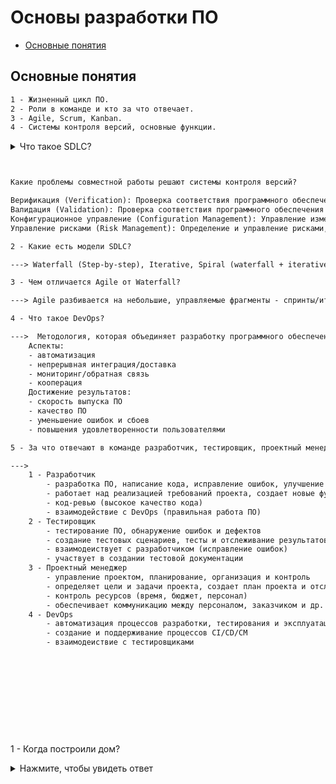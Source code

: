 # Основы разработки ПО

* [Основные понятия](#основные-понятия)

## <a id="основные-понятия">Основные понятия</a>

```txt
1 - Жизненный цикл ПО.
2 - Роли в команде и кто за что отвечает.
3 - Agile, Scrum, Kanban.
4 - Системы контроля версий, основные функции.
```

<details>
  <summary>Что такое SDLC?</summary>
  Software Development Life Cycle (жизненный цикл процесса разработки ПО "framework")
    Этапы:
    1) Планирование - Что мы хотим сделать?
        - Цели, задачи, роли, обязанности, бюджет, сроки.
    2) Анализ входных требований - Какие проблемы требуют решения?
        - Функциональные, нефункциональные, оценка рисков.
    3) Проектирование - Как мы добьемся наших целей?
        - Архитектура и дизайн ПО. Технологии и инструменты, технические требования, прототип.
    4) Реализация - Процесс создания продукта.
        - Пишем код, создание функционального ПО.
    5) Тестирование - Регулирование качества продукта.
        - Проверка функциональности, производительности, безопасности ПО.
    6) Развертывание - Регулирование финального продукта.
        - Развертывание в производственной среде. Настройка и конфигурация ПО.
    7) Поддержка и обновления
        - Исправление ошибок, добавление новых функций, обновление существующих.
</details>

```txt


Какие проблемы совместной работы решают системы контроля версий?

Верификация (Verification): Проверка соответствия программного обеспечения требованиям и спецификациям.
Валидация (Validation): Проверка соответствия программного обеспечения ожиданиям и потребностям пользователей.
Конфигурационное управление (Configuration Management): Управление изменениями в программном обеспечении и его компонентах.
Управление рисками (Risk Management): Определение и управление рисками, связанными с разработкой программного обеспечения.
```

```txt
2 - Какие есть модели SDLC?

---> Waterfall (Step-by-step), Iterative, Spiral (waterfall + iterative), Agile-model, V-model, Scrum, Kanban.
```

```txt
3 - Чем отличается Agile от Waterfall?

---> Agile разбивается на небольшие, управляемые фрагменты - спринты/итерации. Гибкость и корректируемость, в том числе ошибки. Постоянное взаимодействие - обратная связь. Agile проект более неопределенен, нет постоянных четких требований. Waterfall прямолинеен и следует четкой стратегии.
```

```txt
4 - Что такое DevOps?

--->  Методология, которая объединяет разработку программного обеспечения (Development) и эксплуатацию (Operations) в единый процесс. Основная цель DevOps - улучшить сотрудничество и автоматизацию между этими двумя группами, чтобы ускорить выпуск программного обеспечения и повысить его качество.
    Аспекты:
    - автоматизация
    - непрерывная интеграция/доставка
    - мониторинг/обратная связь
    - кооперация
    Достижение результатов:
    - скорость выпуска ПО
    - качество ПО
    - уменьшение ошибок и сбоев
    - повышения удовлетворенности пользователями
```

```txt
5 - За что отвечают в команде разработчик, тестировщик, проектный менеджер, Devops-инженер (инженер по автоматизации), системный администратор (инженер по эксплуатации)?

--->
    1 - Разработчик
        - разработка ПО, написание кода, исправление ошибок, улучшение кода
        - работает над реализацией требований проекта, создает новые функции
        - код-ревью (высокое качество кода)
        - взаимодействие с DevOps (правильная работа ПО)
    2 - Тестировщик
        - тестирование ПО, обнаружение ошибок и дефектов 
        - создание тестовых сценариев, тесты и отслеживание результатов
        - взаимодеиствует с разработчиком (исправление ошибок)
        - участвует в создании тестовой документации
    3 - Проектный менеджер
        - управление проектом, планирование, организация и контроль
        - определяет цели и задачи проекта, создает план проекта и отслеживание прогресса
        - контроль ресурсов (время, бюджет, персонал)
        - обеспечивает коммуникацию между персоналом, заказчиком и др. сторонами 
    4 - DevOps
        - автоматизация процессов разработки, тестирования и эксплуатации ПО
        - создание и поддерживание процессов CI/CD/CM
        - взаимодеиствие с тестировщиками
```

```txt

```

```txt

```

```txt

```

```txt

```

```txt

```

```txt

```

```txt

```

```txt

```

```txt

```

```txt

```

1 - Когда построили дом?

<details>
  <summary>Нажмите, чтобы увидеть ответ</summary>
  Ответ 1888 г.
</details>

